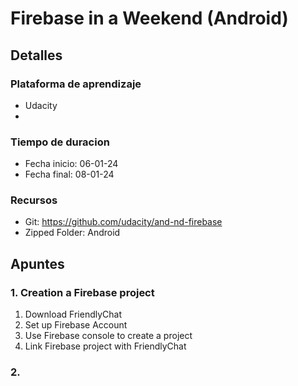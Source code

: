 # Firebase in a Weekend (Android)
## Detalles
### Plataforma de aprendizaje
- Udacity
- 
### Tiempo de duracion
- Fecha inicio: 06-01-24
- Fecha final: 08-01-24

### Recursos
- Git: https://github.com/udacity/and-nd-firebase
- Zipped Folder: Android


## Apuntes
### 1. Creation a Firebase project
1. Download FriendlyChat
2. Set up Firebase Account
3. Use Firebase console to create a project
4. Link Firebase project with FriendlyChat

### 2. 
